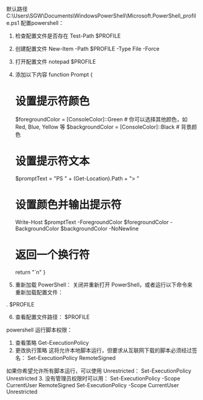 默认路径
    C:\Users\SGW\Documents\WindowsPowerShell\Microsoft.PowerShell_profile.ps1
配置powershell：
1. 检查配置文件是否存在
Test-Path $PROFILE
2. 创建配置文件
New-Item -Path $PROFILE -Type File -Force
3. 打开配置文件
notepad $PROFILE
4. 添加以下内容
function Prompt {
    # 设置提示符颜色
    $foregroundColor = [ConsoleColor]::Green  # 你可以选择其他颜色，如 Red, Blue, Yellow 等
    $backgroundColor = [ConsoleColor]::Black  # 背景颜色

    # 设置提示符文本
    $promptText = "PS " + (Get-Location).Path + "> "

    # 设置颜色并输出提示符
    Write-Host $promptText -ForegroundColor $foregroundColor -BackgroundColor $backgroundColor -NoNewline

    # 返回一个换行符
    return "`n"
}
5. 重新加载 PowerShell： 关闭并重新打开 PowerShell，或者运行以下命令来重新加载配置文件：

. $PROFILE

6. 查看配置文件路径：
$PROFILE


powershell 运行脚本权限：
1. 查看策略
Get-ExecutionPolicy
2. 更改执行策略 
这将允许本地脚本运行，但要求从互联网下载的脚本必须经过签名：
Set-ExecutionPolicy RemoteSigned

如果你希望允许所有脚本运行，可以使用 Unrestricted：
Set-ExecutionPolicy Unrestricted
3. 没有管理员权限时可以用：
Set-ExecutionPolicy -Scope CurrentUser RemoteSigned
Set-ExecutionPolicy -Scope CurrentUser Unrestricted
